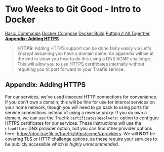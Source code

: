 # Two Weeks to Git Good - Intro to Docker

[Basic Commands](basic-commands)
[Docker Compose](docker-compose)
[Docker Build](docker-build)
[Putting it All Together](homelab-creation)
[**Appendix: Adding HTTPS**](traefik-https)


> **HTTPS:** Adding HTTPS support can be done fairly easily via Let's Encrypt assuming you have a domain name. An appendix will be at the end to show you how to do this using a DNS ACME challenge. This will allow you to use HTTPS certificates internally without requiring you to port forward to your Traefik service.
## Appendix: Adding HTTPS
For our services, we've used insecure HTTP connections for convenience. If you don't own a domain, this will be fine for use for internal services on your home network, though you will  need to go back to using ports for service connections instead of using a reverse proxy. If you do own a domain, we can use the Traefik `certificatesResolvers:` option to configure HTTPS certificates for our services. These instructions will use the `cloudflare` DNS provider option, but you can find other provider options here: https://doc.traefik.io/traefik/https/acme/#providers. We will **NOT** be covering TLS or HTTP challenge options, as these require your services to be publicly accessible which is *highly unrecommended*.
